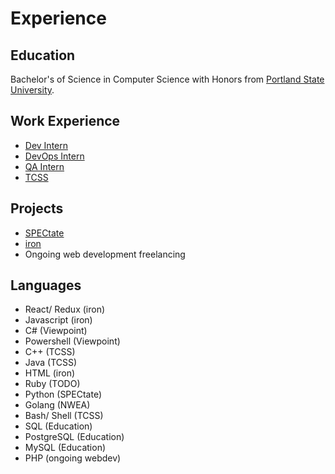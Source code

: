 # Experience

## Education

Bachelor's of Science in Computer Science with Honors from [Portland State University](<https://www.pdx.edu>).

## Work Experience

- [Dev Intern](tripwire)
- [DevOps Intern](nwea)
- [QA Intern](viewpoint)
- [TCSS](psu)

## Projects

- [SPECtate](https://github.com/benjspriggs/SPECtate)
- [iron](https://github.com/benjspriggs/iron)
- Ongoing web development freelancing

## Languages

- React/ Redux (iron)
- Javascript (iron)
- C# (Viewpoint)
- Powershell (Viewpoint)
- C++ (TCSS)
- Java (TCSS)
- HTML (iron)
- Ruby (TODO)
- Python (SPECtate)
- Golang (NWEA)
- Bash/ Shell (TCSS)
- SQL (Education)
- PostgreSQL (Education)
- MySQL (Education)
- PHP (ongoing webdev)

